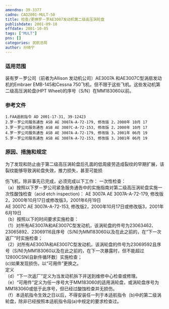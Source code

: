 ```yaml
---
amendno: 39-3377  
cadno: CAD2001-MULT-50  
title: 检查/更换罗－罗AE3007发动机第二级高压涡轮盘  
publishdate: 2001-09-18  
effdate: 2001-10-05  
tags: ["MULT"]  
pns: []  
categories: 民航总局  
author: 孙晓宁  
---
```

  
### 适用范围  
装有罗－罗公司（前者为Allison 发动机公司〕AE3007A 和AE3007C型涡扇发动机的Embraer EMB-145和Cessna 750飞机，但不限于这些飞机。这些发动机第二级高压涡轮盘(HPT Wheel)的序号（S/N〕在MM183060以前。  
  
<!--more-->  
### 参考文件  
    1.FAA适航指令 AD 2001-17-31, 39-12423  
    2.罗－罗公司服务通告 ASB AE 3007A-A-72-179, 修改版 2，2000年 10月 17  
    3.罗－罗公司服务通告 ASB AE 3007C-A-72-153, 修改版 2，2000年 10月 17  
    4.罗－罗公司服务通告 ASB AE 3007A-A-72-179, 修改版 3，2001年 06月 19  
    5.罗－罗公司服务通告 ASB AE 3007A-A-72-153, 修改版 3，2001年 06月 19  
  
### 原因、措施和规定  
为了发现和防止由于第二级高压涡轮盘后孔面的低周疲劳造成裂纹的早期扩展，该裂纹能够导致涡轮盘失效，推力损失，甚至可能损  
      
伤飞机，除非事先已完成，必须完成以下工作： 一次性检查：  
    （a）按照以下罗－罗公司紧急服务通告中的实施指南对第二级高压涡轮盘实施一次性酸蚀检查（acid etch inspection)：     AE 3007A  AE 3007A-A-72-179, 修改版2，2000年10月17日或修改版3，2001年6月19日  
    AE 3007C  AE 3007A-A-72-153, 修改版2，2000年10月17日或修改版3，2001年6月19日  
（b）按照以下的时间要求实施检查：  
（1）对所有AE3007A和AE3007C型发动机，该涡轮盘的件号为23063462、23065892、23069116且序号（S/N)为MM183060以及在此之前的，在“下一次返厂”时实施检查；  
（2）对所有AE3007A和AE3007C型发动机，该涡轮盘的件号为23069592且序号（S/N)为MM183060以及在此之前的，在下一次暴露时，但不能超过12800CSN(自新件循环数〕实施检查；  
(c)如果发现损伤，以“可用件”更换之。  
定义  
（d）“下一次返厂”定义为当发动机拆下并送到维修中心检查或修理。  
（e）“可用件”定义为任一序号大于MM183060的适用涡轮盘，或涡轮盘序号为MM183060或低于此序号，但已经过酸蚀检查并无损伤。  
（f）本适航指令生效之日以后，不得安装任一列于本适航指令（b)中的第二级涡轮盘，除非已经按照本适航指令段(a)中规定的要求检查过。  
  
